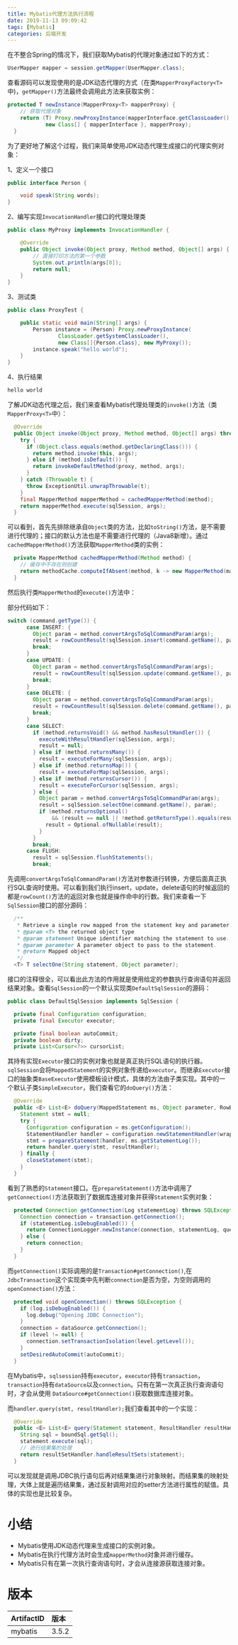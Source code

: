 ```yaml
---
title: Mybatis代理方法执行流程
date: 2019-11-13 09:09:42
tags: [Mybatis]
categories: 后端开发
---
```


在不整合Spring的情况下，我们获取Mybatis的代理对象通过如下的方式：

```java
UserMapper mapper = session.getMapper(UserMapper.class);
```

查看源码可以发现使用的是JDK动态代理的方式（在类`MapperProxyFactory<T>`中)，`getMapper()`方法最终会调用此方法来获取实例：

```java
protected T newInstance(MapperProxy<T> mapperProxy) {
    // 获取代理对象
    return (T) Proxy.newProxyInstance(mapperInterface.getClassLoader(), 
            new Class[] { mapperInterface }, mapperProxy);
  }
```

为了更好地了解这个过程，我们来简单使用JDK动态代理生成接口的代理实例对象：

1、定义一个接口

```java
public interface Person {

    void speak(String words);
}
```

2、编写实现`InvocationHandler`接口的代理处理类

```java
public class MyProxy implements InvocationHandler {

    @Override
    public Object invoke(Object proxy, Method method, Object[] args) {
        // 直接打印方法的第一个参数
        System.out.println(args[0]);
        return null;
    }
}
```

3、测试类

```java
public class ProxyTest {

    public static void main(String[] args) {
        Person instance = (Person) Proxy.newProxyInstance(
                ClassLoader.getSystemClassLoader(),
                new Class[]{Person.class}, new MyProxy());
        instance.speak("hello world");
    }
}
```

4、执行结果

```bash
hello world
```

了解JDK动态代理之后，我们来查看Mybatis代理处理类的`invoke()`方法（类`MapperProxy<T>`中）：

```java
  @Override
  public Object invoke(Object proxy, Method method, Object[] args) throws Throwable {
    try {
      if (Object.class.equals(method.getDeclaringClass())) {
        return method.invoke(this, args);
      } else if (method.isDefault()) {
        return invokeDefaultMethod(proxy, method, args);
      }
    } catch (Throwable t) {
      throw ExceptionUtil.unwrapThrowable(t);
    }
    final MapperMethod mapperMethod = cachedMapperMethod(method);
    return mapperMethod.execute(sqlSession, args);
  }
```

可以看到，首先先排除继承自`Object`类的方法，比如`toString()`方法，是不需要进行代理的；接口的默认方法也是不需要进行代理的（Java8新增）。通过`cachedMapperMethod()`方法获取`MapperMethod`类的实例：

```java
  private MapperMethod cachedMapperMethod(Method method) {
    // 缓存中不存在则创建
    return methodCache.computeIfAbsent(method, k -> new MapperMethod(mapperInterface, method, sqlSession.getConfiguration()));
  }
```

然后执行类`MapperMethod`的`execute()`方法中：

部分代码如下：

```java
switch (command.getType()) {
      case INSERT: {
        Object param = method.convertArgsToSqlCommandParam(args);
        result = rowCountResult(sqlSession.insert(command.getName(), param));
        break;
      }
      case UPDATE: {
        Object param = method.convertArgsToSqlCommandParam(args);
        result = rowCountResult(sqlSession.update(command.getName(), param));
        break;
      }
      case DELETE: {
        Object param = method.convertArgsToSqlCommandParam(args);
        result = rowCountResult(sqlSession.delete(command.getName(), param));
        break;
      }
      case SELECT:
        if (method.returnsVoid() && method.hasResultHandler()) {
          executeWithResultHandler(sqlSession, args);
          result = null;
        } else if (method.returnsMany()) {
          result = executeForMany(sqlSession, args);
        } else if (method.returnsMap()) {
          result = executeForMap(sqlSession, args);
        } else if (method.returnsCursor()) {
          result = executeForCursor(sqlSession, args);
        } else {
          Object param = method.convertArgsToSqlCommandParam(args);
          result = sqlSession.selectOne(command.getName(), param);
          if (method.returnsOptional()
              && (result == null || !method.getReturnType().equals(result.getClass()))) {
            result = Optional.ofNullable(result);
          }
        }
        break;
      case FLUSH:
        result = sqlSession.flushStatements();
        break;
```

先调用`convertArgsToSqlCommandParam()`方法对参数进行转换，方便后面真正执行SQL查询时使用。可以看到我们执行insert，update，delete语句的时候返回的都是`rowCount()`方法的返回对象也就是操作命中的行数。我们来查看一下`SqlSession`接口的部分源码：

```java
  /**
   * Retrieve a single row mapped from the statement key and parameter.
   * @param <T> the returned object type
   * @param statement Unique identifier matching the statement to use.
   * @param parameter A parameter object to pass to the statement.
   * @return Mapped object
   */
  <T> T selectOne(String statement, Object parameter);
```

接口的注释很全，可以看出此方法的作用就是使用给定的参数执行查询语句并返回结果对象。查看`SqlSession`的一个默认实现类`DefaultSqlSession`的源码：

```java
public class DefaultSqlSession implements SqlSession {

  private final Configuration configuration;
  private final Executor executor;

  private final boolean autoCommit;
  private boolean dirty;
  private List<Cursor<?>> cursorList;
```

其持有实现`Executor`接口的实例对象也就是真正执行SQL语句的执行器。`sqlSession`会将`MappedStatement`的实例对象传递给`executor`。而继承`Executor`接口的抽象类`BaseExecutor`使用模板设计模式，具体的方法由子类实现。其中的一个默认子类`SimpleExecutor`，我们查看它的`doQuery()`方法：

```java
  @Override
  public <E> List<E> doQuery(MappedStatement ms, Object parameter, RowBounds rowBounds, ResultHandler resultHandler, BoundSql boundSql) throws SQLException {
    Statement stmt = null;
    try {
      Configuration configuration = ms.getConfiguration();
      StatementHandler handler = configuration.newStatementHandler(wrapper, ms, parameter, rowBounds, resultHandler, boundSql);
      stmt = prepareStatement(handler, ms.getStatementLog());
      return handler.query(stmt, resultHandler);
    } finally {
      closeStatement(stmt);
    }
  }
```

看到了熟悉的`Statement`接口。在`prepareStatement()`方法中调用了`getConnection()`方法获取到了数据库连接对象并获得`Statement`实例对象：

```java
  protected Connection getConnection(Log statementLog) throws SQLException {
    Connection connection = transaction.getConnection();
    if (statementLog.isDebugEnabled()) {
      return ConnectionLogger.newInstance(connection, statementLog, queryStack);
    } else {
      return connection;
    }
  }
```

而`getConnection()`实际调用的是`Transaction#getConnection()`,在`JdbcTransaction`这个实现类中先判断`connection`是否为空，为空则调用的`openConnection()`方法：

```java
  protected void openConnection() throws SQLException {
    if (log.isDebugEnabled()) {
      log.debug("Opening JDBC Connection");
    }
    connection = dataSource.getConnection();
    if (level != null) {
      connection.setTransactionIsolation(level.getLevel());
    }
    setDesiredAutoCommit(autoCommit);
  }
```

在Mybatis中，`sqlsession`持有`executor`，`executor`持有`transaction`，`transaction`持有`dataSource`以及`connection`。只有在第一次真正执行查询语句时，才会从使用 `DataSource#getConnection()`获取数据库连接对象。

而`handler.query(stmt, resultHandler);`我们查看其中的一个实现：

```java
  @Override
  public <E> List<E> query(Statement statement, ResultHandler resultHandler) throws SQLException {
    String sql = boundSql.getSql();
    statement.execute(sql);
    // 进行结果集的处理
    return resultSetHandler.handleResultSets(statement);
  }
```

可以发现就是调用JDBC执行语句后再对结果集进行对象映射。而结果集的映射处理，大体上就是遍历结果集，通过反射调用对应的setter方法进行属性的赋值。具体的实现也是比较复杂。

# 小结

- Mybatis使用JDK动态代理来生成接口的实例对象。
- Mybatis在执行代理方法时会生成`mapperMethod`对象并进行缓存。
- Mybatis只有在第一次执行查询语句时，才会从连接源获取连接对象。

# 版本

| ArtifactID | 版本  |
| ---------- | :---- |
| mybatis    | 3.5.2 |

